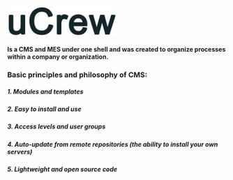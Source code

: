 <img src="https://raw.githubusercontent.com/stellar-creator/uCrew/develop/uc_resources/images/system/logo.png" width="250">

####
#### Is a CMS and MES under one shell and was created to organize processes within a company or organization.


### Basic principles and philosophy of CMS:
##### 1. Modules and templates
##### 2. Easy to install and use
##### 3. Access levels and user groups
##### 4. Auto-update from remote repositories (the ability to install your own servers)
##### 5. Lightweight and open source code